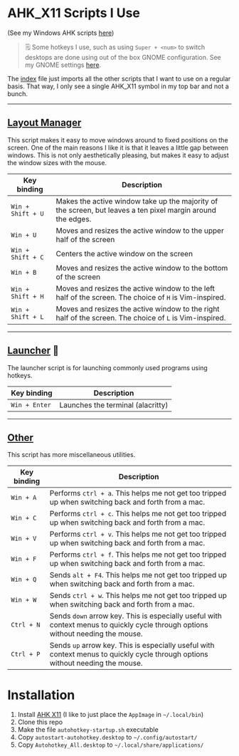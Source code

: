 # AHK_X11 Scripts I Use

(See my Windows AHK scripts [here](https://github.com/jmbeach/autohotkey-scripts))

> 🗒 Some hotkeys I use, such as using `Super + <num>` to switch desktops are done using out of the box GNOME configuration. See my GNOME settings [here](https://github.com/jmbeach/dotfiles/tree/main/gnome).

The [index](./index.ahk) file just imports all the other scripts that I want to use on a regular basis. That way, I only see a single AHK_X11 symbol in my top bar and not a bunch.

---

## [Layout Manager](./src/layout-manager.ahk)

This script makes it easy to move windows around to fixed positions on the screen. One of the main reasons I like it is that it leaves a little gap between windows. This is not only aesthetically pleasing, but makes it easy to adjust the window sizes with the mouse.

| Key binding | Description |
| --- | --- |
| `Win + Shift + U` | Makes the active window take up the majority of the screen, but leaves a ten pixel margin around the edges. |
| `Win + U` | Moves and resizes the active window to the upper half of the screen |
| `Win + Shift + C` | Centers the active window on the screen |
| `Win + B` | Moves and resizes the active window to the bottom of the screen |
| `Win + Shift + H` | Moves and resizes the active window to the left half of the screen. The choice of `H` is Vim-inspired. |
| `Win + Shift + L` | Moves and resizes the active window to the right half of the screen. The choice of `L` is Vim-inspired. |

---

## [Launcher](./src/launcher.ahk) 🚀

The launcher script is for launching commonly used programs using hotkeys.

| Key binding | Description |
| --- | --- |
| `Win + Enter` |  Launches the terminal (alacritty) |

---

## [Other](./src/other.ah2)

This script has more miscellaneous utilities.

| Key binding | Description |
| --- | --- |
| `Win + A` | Performs `ctrl + a`. This helps me not get too tripped up when switching back and forth from a mac. |
| `Win + C` | Performs `ctrl + c`. This helps me not get too tripped up when switching back and forth from a mac. |
| `Win + V` | Performs `ctrl + v`. This helps me not get too tripped up when switching back and forth from a mac. |
| `Win + F` | Performs `ctrl + f`. This helps me not get too tripped up when switching back and forth from a mac. |
| `Win + Q` | Sends `alt + F4`. This helps me not get too tripped up when switching back and forth from a mac. |
| `Win + W` | Sends `ctrl + w`. This helps me not get too tripped up when switching back and forth from a mac. |
| `Ctrl + N` | Sends `down` arrow key. This is especially useful with context menus to quickly cycle through options without needing the mouse. |
| `Ctrl + P` | Sends `up` arrow key. This is especially useful with context menus to quickly cycle through options without needing the mouse. |

# Installation

1. Install [AHK X11](https://github.com/phil294/AHK_X11) (I like to just place the `AppImage` in `~/.local/bin`)
2. Clone this repo
3. Make the file `autohotkey-startup.sh` executable
4. Copy `autostart-autohotkey.desktop` to `~/.config/autostart/`
5. Copy `Autohotkey_All.desktop` to `~/.local/share/applications/`
